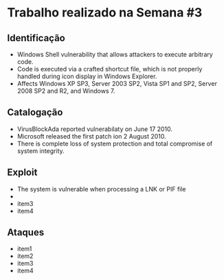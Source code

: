 # Trabalho realizado na Semana #3

## Identificação

- Windows Shell vulnerability that allows attackers to execute arbitrary code.
- Code is executed via a crafted shortcut file, which is not properly handled during icon display in Windows Explorer.
- Affects Windows XP SP3, Server 2003 SP2, Vista SP1 and SP2, Server 2008 SP2 and R2, and Windows 7.

## Catalogação

- VirusBlockAda reported vulnerabilaty on June 17 2010.
- Microsoft released the first patch ion 2 August 2010.
- There is complete loss of system protection and total compromise of system integrity.

## Exploit

- The system is vulnerable when processing a LNK or PIF file
- 
- item3
- item4

## Ataques

- item1
- item2
- item3
- item4
